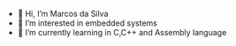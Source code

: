 - 👋 Hi, I’m Marcos da Silva
- 👀 I’m interested in embedded systems
- 🌱 I’m currently learning in C,C++ and Assembly language

<!---
Mark-EC-2023/Mark-EC-2023 is a ✨ special ✨ repository because its `README.md` (this file) appears on your GitHub profile.
You can click the Preview link to take a look at your changes.
--->
